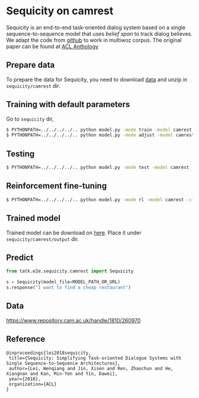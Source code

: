# Sequicity on camrest

Sequicity is an end-to-end task-oriented dialog system based on a single sequence-to-sequence model that uses *belief span* to track dialog believes. We adapt the code from [github](https://github.com/WING-NUS/sequicity) to work in multiwoz corpus.  The original paper can be found at [ACL Anthology](https://aclweb.org/anthology/papers/P/P18/P18-1133)

## Prepare data

To prepare the data for Sequicity, you need to download [data](https://tatk-data.s3-ap-northeast-1.amazonaws.com/sequicity_camrest_data.zip) and unzip in `sequicity/camrest` dir.

## Training with default parameters

Go to `sequicity` dir,

   ```bash
$ PYTHONPATH=../../../../.. python model.py -mode train -model camrest -cfg camrest/configs/camrest.json
$ PYTHONPATH=../../../../.. python model.py -mode adjust -model camrest -cfg camrest/configs/camrest.json
   ```

   ## Testing

   ```bash
$ PYTHONPATH=../../../../.. python model.py -mode test -model camrest -cfg camrest/configs/camrest.json
   ```

   ## Reinforcement fine-tuning

   ```bash
$ PYTHONPATH=../../../../.. python model.py -mode rl -model camrest -cfg camrest/configs/camrest.json
   ```

## Trained model

Trained model can be download on [here](https://tatk-data.s3-ap-northeast-1.amazonaws.com/sequicity_camrest.pkl). Place it under `sequicity/camrest/output` dir.


## Predict

```python
from tatk.e2e.sequicity.camrest import Sequicity

s = Sequicity(model_file=MODEL_PATH_OR_URL)
s.response("I want to find a cheap restaurant")
```


## Data

https://www.repository.cam.ac.uk/handle/1810/260970

## Reference

   ```
@inproceedings{lei2018sequicity,
	title={Sequicity: Simplifying Task-oriented Dialogue Systems with Single Sequence-to-Sequence Architectures},
	author={Lei, Wenqiang and Jin, Xisen and Ren, Zhaochun and He, Xiangnan and Kan, Min-Yen and Yin, Dawei},
	year={2018},
	organization={ACL}
}
   ```